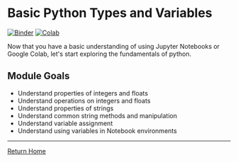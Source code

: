 # Basic Python Types and Variables

[![Binder](https://mybinder.org/badge_logo.svg)](https://mybinder.org/v2/gh/anthony-agbay/python-resource-guide/master?filepath=notebooks%2Fbasic-types-variables.ipynb) [![Colab](https://colab.research.google.com/assets/colab-badge.svg)](https://colab.research.google.com/github/anthony-agbay/python-resource-guide/blob/master/notebooks/basic-types-variables.ipynb)

Now that you have a basic understanding of using Jupyter Notebooks or Google Colab, let's start exploring the fundamentals of python.

## Module Goals
- Understand properties of integers and floats
- Understand operations on integers and floats
- Understand properties of strings
- Understand common string methods and manipulation
- Understand variable assignment
- Understand using variables in Notebook environments

---
[Return Home](https://anthony-agbay.github.io/python-resource-guide)
